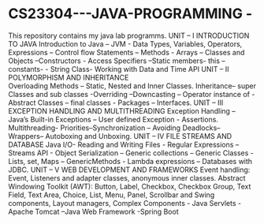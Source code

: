 # CS23304---JAVA-PROGRAMMING -
   This repository contains my java lab programms.
   UNIT – I    INTRODUCTION TO JAVA
          Introduction to Java – JVM - Data Types, Variables, Operators, Expressions – Control flow 
          Statements – Methods - Arrays – Classes and Objects –Constructors - Access Specifiers –Static 
          members- this –constants-  - String Class- Working with Data and Time API
   UNIT – II    POLYMORPHISM AND INHERITANCE  
          Overloading Methods – Static, Nested and Inner Classes. Inheritance– super Classes and sub 
          classes -Overriding –Downcasting – Operator instance of - Abstract Classes – final classes - 
          Packages – Interfaces. 
   UNIT – III    EXCEPTION HANDLING AND MULTITHREADING
          Exception Handling – Java’s Built-in Exceptions – User defined Exception - Assertions. 
          Multithreading- Priorities–Synchronization – Avoiding Deadlocks– Wrappers– Autoboxing and Unboxing. 
   UNIT – IV    FILE STREAMS AND DATABASE
           Java I/O-  Reading and Writing Files -  Regular Expressions – Streams API - Object Serialization – Generic collections – Generic Classes - Lists, 
           set, Maps – GenericMethods - Lambda expressions – Databases with JDBC.
   UNIT – V WEB DEVELOPMENT AND FRAMEWORKS 
           Event handling: Event, Listeners and adapter classes, anonymous inner classes. Abstract 
           Windowing Toolkit (AWT): Button, Label, Checkbox, Checkbox Group, Text Field, Text Area, 
           Choice, List, Menu, Panel, Scrollbar and Swing components, Layout managers, Complex 
           Components - Java Servlets - Apache Tomcat –Java Web Framework -Spring Boot
